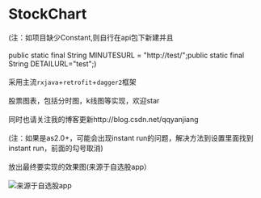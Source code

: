 # StockChart
(注：如项目缺少Constant,则自行在api包下新建并且<br><br>
 public static final String MINUTESURL = "http://test/";public static final String DETAILURL="test";)<br><br>
采用主流`rxjava`+`retrofit`+`dagger2`框架<br><br>
股票图表，包括分时图，k线图等实现，欢迎star<br><br>
同时也请关注我的博客更新http://blog.csdn.net/qqyanjiang<br>
<br>
(注：如果是as2.0+，可能会出现instant run的问题，解决方法到设置里面找到instant run，前面的勾号取消)
<br><br>
放出最终要实现的效果图(来源于自选股app）<br><br>
![来源于自选股app](http://7xrnuc.com1.z0.glb.clouddn.com/jdfwmain.gif)


